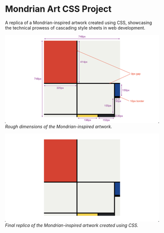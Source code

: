 # Mondrian Art CSS Project

A replica of a Mondrian-inspired artwork created using CSS, showcasing the technical prowess of cascading style sheets in web development.

![Mondrian Art Dimensions](dimensions.png)
*Rough dimensions of the Mondrian-inspired artwork.*

![Mondrian Art Replica](goal.png)
*Final replica of the Mondrian-inspired artwork created using CSS.*
